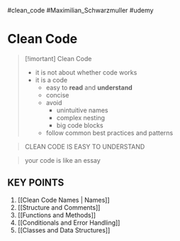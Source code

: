 #clean_code  #Maximilian_Schwarzmuller  #udemy 


# Clean Code

>[!imortant] Clean Code
>- it is not about whether code works
>- it is a code 
>	- easy to **read** and **understand**
>	- concise
>	- avoid 
>		- unintuitive names
>		- complex nesting
>		- big code blocks
>	- follow common best practices and patterns

>CLEAN CODE IS EASY TO UNDERSTAND

>your code is like an essay


## KEY POINTS
1. [[Clean Code Names | Names]]
2. [[Structure and Comments]]
3. [[Functions and Methods]]
4. [[Conditionals and Error Handling]]
5.  [[Classes and Data Structures]]










